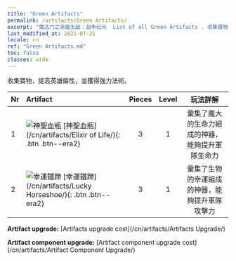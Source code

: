 ```yaml
---
title: "Green Artifacts"
permalink: /artifacts/Green Artifacts/
excerpt: "魔法门之英雄无敌：战争纪元  List of all Green Artifacts . 收集寶物，提高英雄屬性，並獲得強力法術。"
last_modified_at: 2021-07-21
locale: cn
ref: "Green Artifacts.md"
toc: false
classes: wide
---
```


  收集寶物，提高英雄屬性，並獲得強力法術。

  |  Nr  |    Artifact    | Pieces |  Level | 玩法詳解   |
  |:-----|:---------------|:------:|:------:|:--------------:|
  | 1   | ![神聖血瓶](/images/t/icon_artifact_11.png) [神聖血瓶](/cn/artifacts/Elixir of Life/){: .btn .btn--era2} | 3 | 1 | 彙集了龐大的生命力組成的神器，能夠提升軍隊生命力 |
  | 2   | ![幸運鐵蹄](/images/t/icon_artifact_12.png) [幸運鐵蹄](/cn/artifacts/Lucky Horseshoe/){: .btn .btn--era2} | 3 | 1 | 彙集了生物的幸運組成的神器，能夠提升軍隊攻擊力 |


  **Artifact upgrade:** [Artifacts upgrade cost](/cn/artifacts/Artifacts Upgrade/)

 **Artifact component upgrade:** [Artifact component upgrade cost](/cn/artifacts/Artifact Component Upgrade/)

